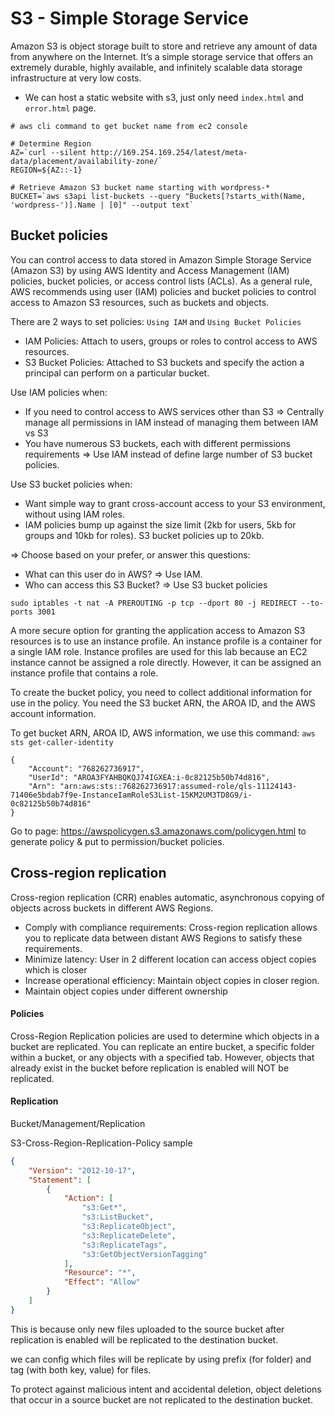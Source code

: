 # S3 - Simple Storage Service

Amazon S3 is object storage built to store and retrieve any amount of data from anywhere on the Internet. It’s a simple storage service that offers an extremely durable, highly available, and infinitely scalable data storage infrastructure at very low costs.

- We can host a static website with s3, just only need `index.html` and `error.html` page.

```
# aws cli command to get bucket name from ec2 console

# Determine Region
AZ=`curl --silent http://169.254.169.254/latest/meta-data/placement/availability-zone/`
REGION=${AZ::-1}

# Retrieve Amazon S3 bucket name starting with wordpress-*
BUCKET=`aws s3api list-buckets --query "Buckets[?starts_with(Name, 'wordpress-')].Name | [0]" --output text`
```

## Bucket policies
You can control access to data stored in Amazon Simple Storage Service (Amazon S3) by using AWS Identity and Access Management (IAM) policies, bucket policies, or access control lists (ACLs). As a general rule, AWS recommends using user (IAM) policies and bucket policies to control access to Amazon S3 resources, such as buckets and objects.

There are 2 ways to set policies: `Using IAM` and `Using Bucket Policies`

+ IAM Policies: Attach to users, groups or roles to control access to AWS resources.
+ S3 Bucket Policies: Attached to S3 buckets and specify the action a principal can perform on a particular bucket.


Use IAM policies when:
+ If you need to control access to AWS services other than S3 => Centrally
    manage all permissions in IAM instead of managing them between IAM vs S3
+ You have numerous S3 buckets, each with different permissions requirements =>
    Use IAM instead of define large number of S3 bucket policies.

Use S3 bucket policies when:
+ Want simple way to grant cross-account access to your S3 environment, without
    using IAM roles.
+ IAM policies bump up against the size limit (2kb for users, 5kb for groups and
    10kb for roles). S3 bucket policies up to 20kb.

=> Choose based on your prefer, or answer this questions:

+ What can this user do in AWS? => Use IAM.
+ Who can access this S3 Bucket? => Use S3 bucket policies

```
sudo iptables -t nat -A PREROUTING -p tcp --dport 80 -j REDIRECT --to-ports 3001
```

A more secure option for granting the application access to Amazon S3 resources is to use an instance profile. An instance profile is a container for a single IAM role. Instance profiles are used for this lab because an EC2 instance cannot be assigned a role directly. However, it can be assigned an instance profile that contains a role.

To create the bucket policy, you need to collect additional information for use in the policy. You need the S3 bucket ARN, the AROA ID, and the AWS account information.

To get bucket ARN, AROA ID, AWS information, we use this command: `aws sts get-caller-identity`

```
{
    "Account": "768262736917",
    "UserId": "AROA3FYAHBQKQJ74IGXEA:i-0c82125b50b74d816",
    "Arn": "arn:aws:sts::768262736917:assumed-role/qls-11124143-71406e5bdab7f9e-InstanceIamRoleS3List-15KM2UM3TD8G9/i-0c82125b50b74d816"
}
```
Go to page: https://awspolicygen.s3.amazonaws.com/policygen.html to generate policy & put to permission/bucket policies.

## Cross-region replication
Cross-region replication (CRR) enables automatic, asynchronous copying of objects across buckets in different AWS Regions.
* Comply with compliance requirements: Cross-region replication allows you to replicate data between distant AWS Regions to satisfy these requirements.
* Minimize latency: User in 2 different location can access object copies which is closer
* Increase operational efficiency: Maintain object copies in closer region.
* Maintain object copies under different ownership

#### Policies
 Cross-Region Replication policies are used to determine which objects in a bucket are replicated. You can replicate an entire bucket, a specific folder within a bucket, or any objects with a specified tab. However, objects that already exist in the bucket before replication is enabled will NOT be replicated.

#### Replication

Bucket/Management/Replication

S3-Cross-Region-Replication-Policy sample
```json
{
    "Version": "2012-10-17",
    "Statement": [
        {
            "Action": [
                "s3:Get*",
                "s3:ListBucket",
                "s3:ReplicateObject",
                "s3:ReplicateDelete",
                "s3:ReplicateTags",
                "s3:GetObjectVersionTagging"
            ],
            "Resource": "*",
            "Effect": "Allow"
        }
    ]
}
```

This is because only new files uploaded to the source bucket after replication is enabled will be replicated to the destination bucket.

we can config which files will be replicate by using prefix (for folder) and tag
(with both key, value) for files.

To protect against malicious intent and accidental deletion, object deletions that occur in a source bucket are not replicated to the destination bucket.
